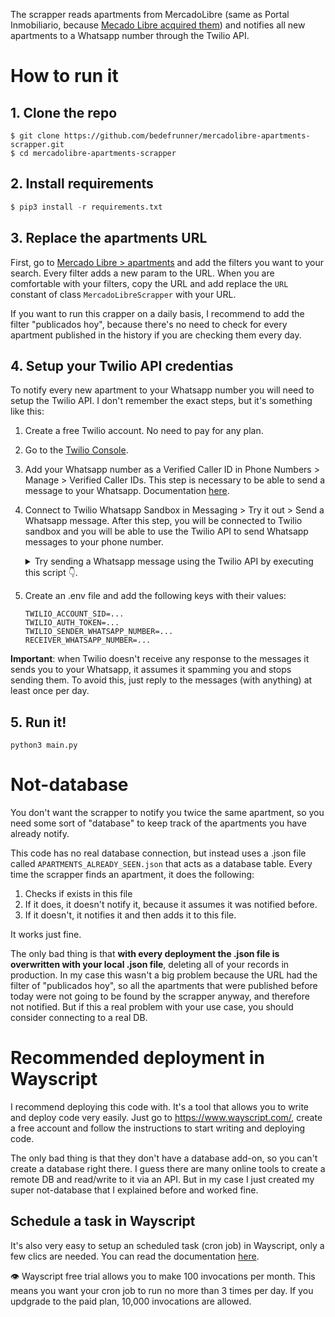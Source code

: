 The scrapper reads apartments from MercadoLibre (same as Portal Inmobiliario, because [Mecado Libre acquired them](http://www.economiaynegocios.cl/noticias/noticias.asp?id=118713)) and notifies all new apartments to a Whatsapp number through the Twilio API.

# How to run it
## 1. Clone the repo
```shell
$ git clone https://github.com/bedefrunner/mercadolibre-apartments-scrapper.git
$ cd mercadolibre-apartments-scrapper
```
## 2. Install requirements
```python
$ pip3 install -r requirements.txt
```
## 3. Replace the apartments URL
First, go to [Mercado Libre > apartments](https://www.mercadolibre.cl/c/inmuebles#menu=categories) and add the filters you want to your search. Every filter adds a new param to the URL. When you are comfortable with your filters, copy the URL and add replace the `URL` constant of class `MercadoLibreScrapper` with your URL.

If you want to run this crapper on a daily basis, I recommend to add the filter "publicados hoy", because there's no need to check for every apartment published in the history if you are checking them every day.

## 4. Setup your Twilio API credentias
To notify every new apartment to your Whatsapp number you will need to setup the Twilio API. I don't remember the exact steps, but it's something like this:
1. Create a free Twilio account. No need to pay for any plan.
2. Go to the [Twilio Console](https://console.twilio.com/).
3. Add your Whatsapp number as a Verified Caller ID in Phone Numbers > Manage > Verified Caller IDs. This step is necessary to be able to send a message to your Whatsapp. Documentation [here](https://support.twilio.com/hc/en-us/articles/223180048-How-to-Add-and-Remove-a-Verified-Phone-Number-or-Caller-ID-with-Twilio).
4. Connect to Twilio Whatsapp Sandbox in Messaging > Try it out > Send a Whatsapp message. After this step, you will be connected to Twilio sandbox and you will be able to use the Twilio API to send Whatsapp messages to your phone number.
    <details>
    <summary>Try sending a Whatsapp message using the Twilio API by executing this script 👇.</summary>

      ```python
        # COPY-PASTED FROM THE DOCUMENTATION https://www.twilio.com/docs/whatsapp/api#sending-notifications-with-whatsapp

        # Download the helper library from https://www.twilio.com/docs/python/install
        import os
        from twilio.rest import Client

        # Find your Account SID and Auth Token at twilio.com/console
        # and set the environment variables. See http://twil.io/secure
        account_sid = os.environ['TWILIO_ACCOUNT_SID']
        auth_token = os.environ['TWILIO_AUTH_TOKEN']
        client = Client(account_sid, auth_token)

        message = client.messages.create(
                                      from_='whatsapp:+14155238886',
                                      body='Hello, there!',
                                      to='whatsapp:+<your-whatsapp-number>'
                                  )

        print(message.sid)
      ```
    </details>
5. Create an .env file and add the following keys with their values:
    ```shell
    TWILIO_ACCOUNT_SID=...
    TWILIO_AUTH_TOKEN=...
    TWILIO_SENDER_WHATSAPP_NUMBER=...
    RECEIVER_WHATSAPP_NUMBER=...
    ```

**Important**: when Twilio doesn't receive any response to the messages it sends you to your Whatsapp, it assumes it spamming you and stops sending them. To avoid this, just reply to the messages (with anything) at least once per day.

## 5. Run it!
```shell
python3 main.py
```

# Not-database
You don't want the scrapper to notify you twice the same apartment, so you need some sort of "database" to keep track of the apartments you have already notify.

This code has no real database connection, but instead uses a .json file called `APARTMENTS_ALREADY_SEEN.json` that acts as a database table. Every time the scrapper finds an apartment, it does the following:
1. Checks if exists in this file
2. If it does, it doesn't notify it, because it assumes it was notified before.
3. If it doesn't, it notifies it and then adds it to this file.

It works just fine.

The only bad thing is that **with every deployment the .json file is overwritten with your local .json file**, deleting all of your records in production. In my case this wasn't a big problem because the URL had the filter of "publicados hoy", so all the apartments that were published before today were not going to be found by the scrapper anyway, and therefore not notified. But if this a real problem with your use case, you should consider connecting to a real DB.

# Recommended deployment in Wayscript
I recommend deploying this code with. It's a tool that allows you to write and deploy code very easily. Just go to https://www.wayscript.com/, create a free account and follow the instructions to start writing and deploying code.

The only bad thing is that they don't have a database add-on, so you can't create a database right there. I guess there are many online tools to create a remote DB and read/write to it via an API. But in my case I just created my super not-database that I explained before and worked fine.

## Schedule a task in Wayscript
It's also very easy to setup an scheduled task (cron job) in Wayscript, only a few clics are needed. You can read the documentation [here](https://docs.wayscript.com/quickstart-schedule-task/python/schedule-a-task).

👁️ Wayscript free trial allows you to make 100 invocations per month. This means you want your cron job to run no more than 3 times per day. If you updgrade to the paid plan, 10,000 invocations are allowed.